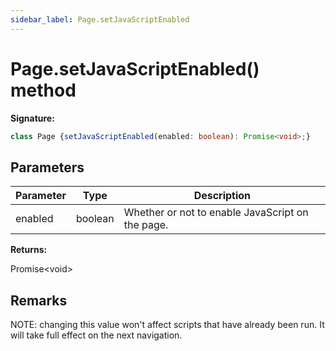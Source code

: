 ```yaml
---
sidebar_label: Page.setJavaScriptEnabled
---
```

# Page.setJavaScriptEnabled() method

**Signature:**

```typescript
class Page {setJavaScriptEnabled(enabled: boolean): Promise<void>;}
```

## Parameters

|  Parameter | Type | Description |
|  --- | --- | --- |
|  enabled | boolean | Whether or not to enable JavaScript on the page. |

**Returns:**

Promise&lt;void&gt;


## Remarks

NOTE: changing this value won't affect scripts that have already been run. It will take full effect on the next navigation.

